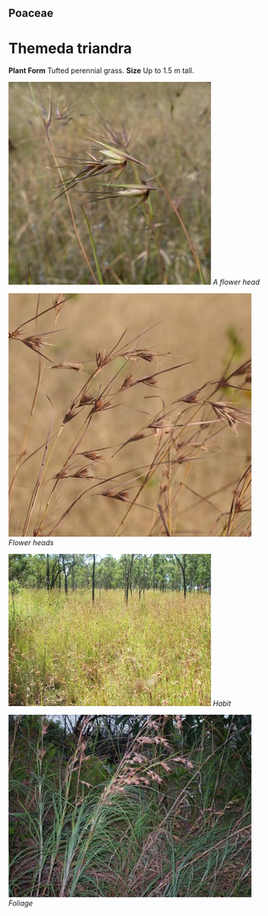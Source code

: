 ## Poaceae
# Themeda triandra

**Plant Form** Tufted perennial grass. **Size** Up to 1.5 m tall.


![A flower head](72927__SDI5372.jpg)
 *A flower head* 

![Flower heads](97084_P1167569.jpg)
 *Flower heads* 

![Habit](7454_DSCF5524.jpg)
 *Habit* 

![Foliage](6726_IMGP9041.jpg)
 *Foliage* 

